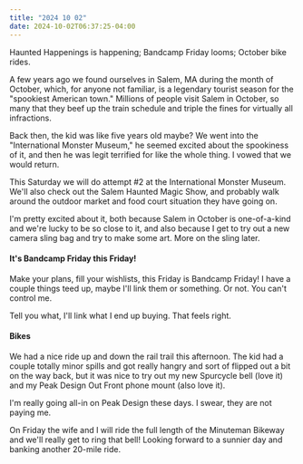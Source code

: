 ```yaml
---
title: "2024 10 02"
date: 2024-10-02T06:37:25-04:00
---
```


Haunted Happenings is happening; Bandcamp Friday looms; October bike
rides.<!--more-->

A few years ago we found ourselves in Salem, MA during the month of October,
which, for anyone not familiar, is a legendary tourist season for the "spookiest
American town." Millions of people visit Salem in October, so many that they
beef up the train schedule and triple the fines for virtually all infractions.

Back then, the kid was like five years old maybe? We went into the
"International Monster Museum," he seemed excited about the spookiness of it,
and then he was legit terrified for like the whole thing. I vowed that we would
return.

This Saturday we will do attempt #2 at the International Monster Museum. We'll
also check out the Salem Haunted Magic Show, and probably walk around the
outdoor market and food court situation they have going on.

I'm pretty excited about it, both because Salem in October is one-of-a-kind and
we're lucky to be so close to it, and also because I get to try out a new camera
sling bag and try to make some art. More on the sling later.

#### It's Bandcamp Friday this Friday!

Make your plans, fill your wishlists, this Friday is Bandcamp Friday! I have a
couple things teed up, maybe I'll link them or something. Or not. You can't
control me.

Tell you what, I'll link what I end up buying. That feels right.

#### Bikes

We had a nice ride up and down the rail trail this afternoon. The kid had a
couple totally minor spills and got really hangry and sort of flipped out a bit
on the way back, but it was nice to try out my new Spurcycle bell (love it) and
my Peak Design Out Front phone mount (also love it).

I'm really going all-in on Peak Design these days. I swear, they are not paying
me.

On Friday the wife and I will ride the full length of the Minuteman Bikeway and
we'll really get to ring that bell! Looking forward to a sunnier day and banking
another 20-mile ride.
